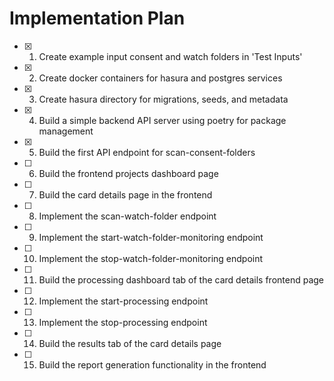 # Implementation Plan

- [x] 1. Create example input consent and watch folders in 'Test Inputs'
- [x] 2. Create docker containers for hasura and postgres services
- [x] 3. Create hasura directory for migrations, seeds, and metadata
- [x] 4. Build a simple backend API server using poetry for package management
- [x] 5. Build the first API endpoint for scan-consent-folders
- [ ] 6. Build the frontend projects dashboard page
- [ ] 7. Build the card details page in the frontend 
- [ ] 8. Implement the scan-watch-folder endpoint
- [ ] 9. Implement the start-watch-folder-monitoring endpoint
- [ ] 10. Implement the stop-watch-folder-monitoring endpoint
- [ ] 11. Build the processing dashboard tab of the card details frontend page
- [ ] 12. Implement the start-processing endpoint
- [ ] 13. Implement the stop-processing endpoint
- [ ] 14. Build the results tab of the card details page
- [ ] 15. Build the report generation functionality in the frontend
